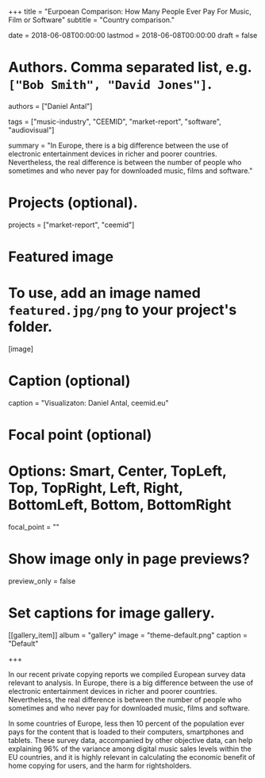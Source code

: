 +++
title = "Eurpoean Comparison: How Many People Ever Pay For Music, Film or Software"
subtitle = "Country comparison."

date = 2018-06-08T00:00:00
lastmod = 2018-06-08T00:00:00
draft = false

# Authors. Comma separated list, e.g. `["Bob Smith", "David Jones"]`.
authors = ["Daniel Antal"]

tags = ["music-industry", "CEEMID", "market-report", "software", "audiovisual"]

summary = "In Europe, there is a big difference between the use of electronic entertainment devices in richer and poorer countries. Nevertheless, the real difference is between the number of people who sometimes and who never pay for downloaded music, films and software."


# Projects (optional).

projects = ["market-report", "ceemid"]

# Featured image
# To use, add an image named `featured.jpg/png` to your project's folder. 
[image]
  # Caption (optional)
  caption = "Visualizaton: Daniel Antal, ceemid.eu"

  # Focal point (optional)
  # Options: Smart, Center, TopLeft, Top, TopRight, Left, Right, BottomLeft, Bottom, BottomRight
  focal_point = ""

  # Show image only in page previews?
  preview_only = false

# Set captions for image gallery.

[[gallery_item]]
album = "gallery"
image = "theme-default.png"
caption = "Default"


+++

In our recent private copying reports we compiled European survey data relevant to analysis.  In Europe, there is a big difference between the use of electronic entertainment devices in richer and poorer countries. Nevertheless, the real difference is between the number of people who sometimes and who never pay for downloaded music, films and software. 

In some countries of Europe, less then 10 percent of the population ever pays for the content that is loaded to their computers, smartphones and tablets.  These survey data, accompanied by other objective data, can help explaining 96% of the variance among digital music sales levels within the EU countries, and it is highly relevant in calculating the economic benefit of home copying for users, and the harm for rightsholders.